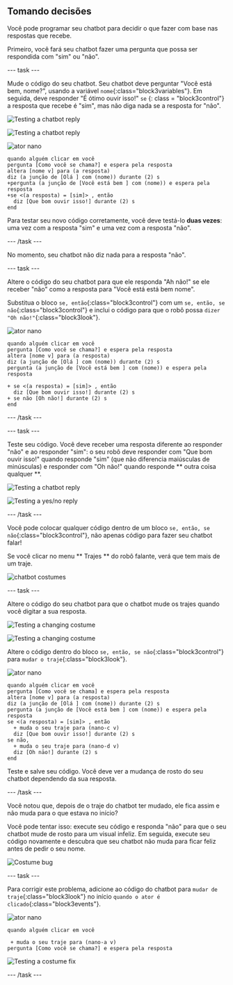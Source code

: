 ## Tomando decisões

Você pode programar seu chatbot para decidir o que fazer com base nas respostas que recebe.

Primeiro, você fará seu chatbot fazer uma pergunta que possa ser respondida com "sim" ou "não".

\--- task \---

Mude o código do seu chatbot. Seu chatbot deve perguntar "Você está bem, nome?", usando a variável `nome`{:class="block3variables"}. Em seguida, deve responder "É ótimo ouvir isso!" ` se ` {: class = "block3control"} a resposta que recebe é "sim", mas não diga nada se a resposta for "não".

![Testing a chatbot reply](images/chatbot-if-test1-annotated.png)

![Testing a chatbot reply](images/chatbot-if-test2.png)

![ator nano](images/nano-sprite.png)

```blocks3
quando alguém clicar em você
pergunta [Como você se chama?] e espera pela resposta
altera [nome v] para (a resposta)
diz (a junção de [Olá ] com (nome)) durante (2) s
+pergunta (a junção de [Você está bem ] com (nome)) e espera pela resposta
+se <(a resposta) = [sim]> , então 
  diz [Que bom ouvir isso!] durante (2) s
end
```

Para testar seu novo código corretamente, você deve testá-lo **duas vezes**: uma vez com a resposta "sim" e uma vez com a resposta "não".

\--- /task \---

No momento, seu chatbot não diz nada para a resposta "não".

\--- task \---

Altere o código do seu chatbot para que ele responda "Ah não!" se ele receber "não" como a resposta para "Você está está bem nome".

Substitua o bloco `se, então`{:class="block3control"} com um `se, então, se não`{:class="block3control"} e inclui o código para que o robô possa `dizer "Oh não!"`{:class="block3look"}.

![ator nano](images/nano-sprite.png)

```blocks3
quando alguém clicar em você
pergunta [Como você se chama?] e espera pela resposta
altera [nome v] para (a resposta)
diz (a junção de [Olá ] com (nome)) durante (2) s
pergunta (a junção de [Você está bem ] com (nome)) e espera pela resposta

+ se <(a resposta) = [sim]> , então 
  diz [Que bom ouvir isso!] durante (2) s
+ se não [Oh não!] durante (2) s 
end
```

\--- /task \---

\--- task \---

Teste seu código. Você deve receber uma resposta diferente ao responder "não" e ao responder "sim": o seu robô deve responder com "Que bom ouvir isso!" quando responde "sim" (que não diferencia maiúsculas de minúsculas) e responder com "Oh não!" quando responde ** outra coisa qualquer **.

![Testing a chatbot reply](images/chatbot-if-test2.png)

![Testing a yes/no reply](images/chatbot-if-else-test.png)

\--- /task \---

Você pode colocar qualquer código dentro de um bloco `se, então, se não`{:class="block3control"}, não apenas código para fazer seu chatbot falar!

Se você clicar no menu ** Trajes ** do robô falante, verá que tem mais de um traje.

![chatbot costumes](images/chatbot-costume-view-annotated.png)

\--- task \---

Altere o código do seu chatbot para que o chatbot mude os trajes quando você digitar a sua resposta.

![Testing a changing costume](images/chatbot-costume-test1.png)

![Testing a changing costume](images/chatbot-costume-test2.png)

Altere o código dentro do bloco `se, então, se não`{:class="block3control"} para `mudar o traje`{:class="block3look"}.

![ator nano](images/nano-sprite.png)

```blocks3
quando alguém clicar em você
pergunta [Como você se chama] e espera pela resposta
altera [nome v] para (a resposta)
diz (a junção de [Olá ] com (nome)) durante (2) s
pergunta (a junção de [Você está bem ] com (nome)) e espera pela resposta
se <(a resposta) = [sim]> , então 
  + muda o seu traje para (nano-c v)
  diz [Que bom ouvir isso!] durante (2) s
se não, 
  + muda o seu traje para (nano-d v)
  diz [Oh nāo!] durante (2) s
end
```

Teste e salve seu código. Você deve ver a mudança de rosto do seu chatbot dependendo da sua resposta.

\--- /task \---

Você notou que, depois de o traje do chatbot ter mudado, ele fica assim e não muda para o que estava no início?

Você pode tentar isso: execute seu código e responda "não" para que o seu chatbot mude de rosto para um visual infeliz. Em seguida, execute seu código novamente e descubra que seu chatbot não muda para ficar feliz antes de pedir o seu nome.

![Costume bug](images/chatbot-costume-bug-test.png)

\--- task \---

Para corrigir este problema, adicione ao código do chatbot para `mudar de traje`{:class="block3look"} no início `quando o ator é clicado`{:class="block3events"}.

![ator nano](images/nano-sprite.png)

```blocks3
quando alguém clicar em você

 + muda o seu traje para (nano-a v)
pergunta [Como você se chama?] e espera pela resposta
```

![Testing a costume fix](images/chatbot-costume-fix-test.png)

\--- /task \---